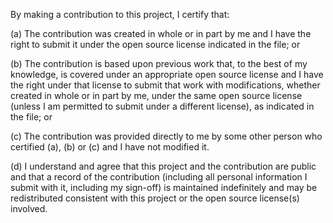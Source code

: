 By making a contribution to this project, I certify that:

(a) The contribution was created in whole or in part by me and I have the right to submit it
under the open source license indicated in the file; or

(b) The contribution is based upon previous work that, to the best of my knowledge, is covered
under an appropriate open source license and I have the right under that license to submit that
work with modifications, whether created in whole or in part by me, under the same open source
license (unless I am permitted to submit under a different license), as indicated in the file; or

(c) The contribution was provided directly to me by some other person who certified (a), (b) or (c)
and I have not modified it.

(d) I understand and agree that this project and the contribution are public and that a record of the
contribution (including all personal information I submit with it, including my sign-off) is maintained
indefinitely and may be redistributed consistent with this project or the open source license(s) involved.
